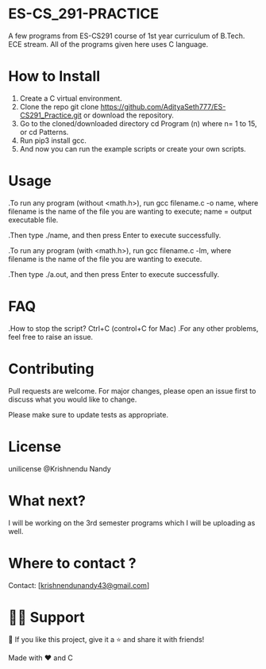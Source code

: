 # ES-CS_291-PRACTICE
A few programs from ES-CS291 course of 1st year curriculum of B.Tech. ECE stream. All of the programs given here uses C language.

# How to Install
1. Create a C virtual environment.
2. Clone the repo git clone https://github.com/AdityaSeth777/ES-CS291_Practice.git or download the repository.
3. Go to the cloned/downloaded directory cd Program (n) where n= 1 to 15, or cd Patterns.
4. Run pip3 install gcc.
5. And now you can run the example scripts or create your own scripts.

# Usage
.To run any program (without <math.h>), run gcc filename.c -o name, where filename is the name of the file you are wanting to execute; name = output executable file.

.Then type ./name, and then press Enter to execute successfully.

.To run any program (with <math.h>), run gcc filename.c -lm, where filename is the name of the file you are wanting to execute.

.Then type ./a.out, and then press Enter to execute successfully.

# FAQ
.How to stop the script? Ctrl+C (control+C for Mac)
.For any other problems, feel free to raise an issue.

# Contributing
Pull requests are welcome. For major changes, please open an issue first to discuss what you would like to change.

Please make sure to update tests as appropriate.

# License
unilicense @Krishnendu Nandy
# What next?
I will be working on the 3rd semester programs which I will be uploading as well.

# Where to contact ?
Contact: [krishnendunandy43@gmail.com]

# 🙋‍♂️ Support
💙 If you like this project, give it a ⭐ and share it with friends!


Made with ❤️ and C
